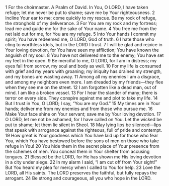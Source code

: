 1	For the choirmaster. A Psalm of David. In You, O LORD, I have taken refuge; let me never be put to shame; save me by Your righteousness.
2	Incline Your ear to me; come quickly to my rescue. Be my rock of refuge, the stronghold of my deliverance.
3	For You are my rock and my fortress; lead me and guide me for the sake of Your name.
4	You free me from the net laid out for me, for You are my refuge.
5	Into Your hands I commit my spirit; You have redeemed me, O LORD, God of truth.
6	I hate those who cling to worthless idols, but in the LORD I trust.
7	I will be glad and rejoice in Your loving devotion, for You have seen my affliction; You have known the anguish of my soul.
8	You have not delivered me to the enemy; You have set my feet in the open.
9	Be merciful to me, O LORD, for I am in distress; my eyes fail from sorrow, my soul and body as well.
10	For my life is consumed with grief and my years with groaning; my iniquity has drained my strength, and my bones are wasting away.
11	Among all my enemies I am a disgrace, and among my neighbors even more. I am dreaded by my friends—they flee when they see me on the street.
12	I am forgotten like a dead man, out of mind. I am like a broken vessel.
13	For I hear the slander of many; there is terror on every side. They conspire against me and plot to take my life.
14	But I trust in You, O LORD; I say, “You are my God.”
15	My times are in Your hands; deliver me from my enemies and from those who pursue me.
16	Make Your face shine on Your servant; save me by Your loving devotion.
17	O LORD, let me not be ashamed, for I have called on You. Let the wicked be put to shame; let them lie silent in Sheol.
18	May lying lips be silenced—lips that speak with arrogance against the righteous, full of pride and contempt.
19	How great is Your goodness which You have laid up for those who fear You, which You have bestowed before the sons of men on those who take refuge in You!
20	You hide them in the secret place of Your presence from the schemes of men. You conceal them in Your shelter from accusing tongues.
21	Blessed be the LORD, for He has shown me His loving devotion in a city under siege.
22	In my alarm I said, “I am cut off from Your sight!” But You heard my plea for mercy when I called to You for help.
23	Love the LORD, all His saints. The LORD preserves the faithful, but fully repays the arrogant.
24	Be strong and courageous, all you who hope in the LORD.